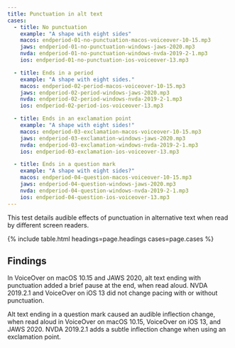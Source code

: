 ```yaml
---
title: Punctuation in alt text
cases:
  - title: No punctuation
    example: "A shape with eight sides"
    macos: endperiod-01-no-punctuation-macos-voiceover-10-15.mp3
    jaws: endperiod-01-no-punctuation-windows-jaws-2020.mp3
    nvda: endperiod-01-no-punctuation-windows-nvda-2019-2-1.mp3
    ios: endperiod-01-no-punctuation-ios-voiceover-13.mp3

  - title: Ends in a period
    example: "A shape with eight sides."
    macos: endperiod-02-period-macos-voiceover-10-15.mp3
    jaws: endperiod-02-period-windows-jaws-2020.mp3
    nvda: endperiod-02-period-windows-nvda-2019-2-1.mp3
    ios: endperiod-02-period-ios-voiceover-13.mp3

  - title: Ends in an exclamation point
    example: "A shape with eight sides!"
    macos: endperiod-03-exclamation-macos-voiceover-10-15.mp3
    jaws: endperiod-03-exclamation-windows-jaws-2020.mp3
    nvda: endperiod-03-exclamation-windows-nvda-2019-2-1.mp3
    ios: endperiod-03-exclamation-ios-voiceover-13.mp3

  - title: Ends in a question mark
    example: "A shape with eight sides?"
    macos: endperiod-04-question-macos-voiceover-10-15.mp3
    jaws: endperiod-04-question-windows-jaws-2020.mp3
    nvda: endperiod-04-question-windows-nvda-2019-2-1.mp3
    ios: endperiod-04-question-ios-voiceover-13.mp3
---
```


This test details audible effects of punctuation in alternative text when read by different screen readers.

{% include table.html headings=page.headings cases=page.cases %}

## Findings

In VoiceOver on macOS 10.15 and JAWS 2020, alt text ending with punctuation added a brief pause at the end, when read aloud. NVDA 2019.2.1 and VoiceOver on iOS 13 did not change pacing with or without punctuation.

Alt text ending in a question mark caused an audible inflection change, when read aloud in VoiceOver on macOS 10.15, VoiceOver on iOS 13, and JAWS 2020. NVDA 2019.2.1 adds a subtle inflection change when using an exclamation point.
